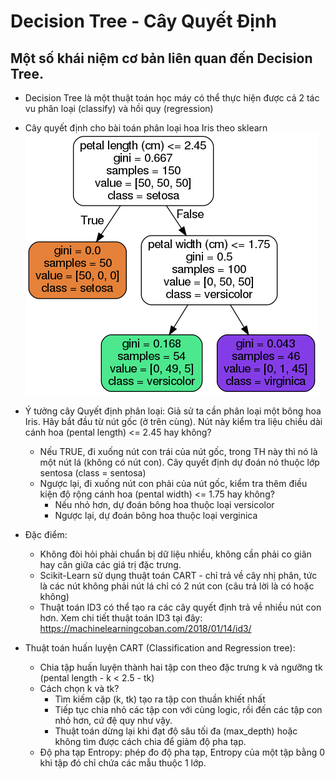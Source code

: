 # Decision Tree - Cây Quyết Định

## Một số khái niệm cơ bản liên quan đến Decision Tree.
- Decision Tree là một thuật toán học máy có thể thực hiện được cả 2 tác vu phân loại (classify) và hồi quy (regression)
- Cây quyết định cho bài toán phân loại hoa Iris theo sklearn
![Screenshot](Decision_Tree/iris_tree.png)
- Ý tưởng cây Quyết định phân loại:
    Giả sử ta cần phân loại một bông hoa Iris. Hãy bắt đầu từ nút gốc (ở trên cùng). Nút này kiểm tra liệu chiều dài cánh hoa (pental length) <= 2.45 hay không?
    - Nếu TRUE, đi xuống nút con trái của nút gốc, trong TH này thì nó là một nút lá (không có nút con). Cây quyết định dự đoán nó thuộc lớp sentosa (class = sentosa)
    - Ngược lại, đi xuống nút con phải của nút gốc, kiểm tra thêm điều kiện độ rộng cánh hoa (pental width) <= 1.75 hay không?
        + Nếu nhỏ hơn, dự đoán bông hoa thuộc loại versicolor
        + Ngược lại, dự đoán bông hoa thuộc loại verginica

- Đặc điểm: 
    - Không đòi hỏi phải chuẩn bị dữ liệu nhiều, không cần phải co giãn hay căn giữa các giá trị đặc trưng.
    - Scikit-Learn sử dụng thuật toán CART - chỉ trả về cây nhị phân, tức là các nút không phải nút lá chỉ có 2 nút con (câu trả lời là có hoặc không) 
    - Thuật toán ID3 có thể tạo ra các cây quyết định trả về nhiều nút con hơn. Xem chi tiết thuật toán ID3 tại đây: https://machinelearningcoban.com/2018/01/14/id3/

- Thuật toán huấn luyện CART (Classification and Regression tree):
    - Chia tập huấn luyện thành hai tập con theo đặc trưng k và ngưỡng tk (pental length - k < 2.5 - tk)
    - Cách chọn k và tk?
        + Tìm kiếm cặp (k, tk) tạo ra tập con thuần khiết nhất
        + Tiếp tục chia nhỏ các tập con với cùng logic, rồi đến các tập con nhỏ hơn, cứ đệ quy như vậy.
        + Thuật toán dừng lại khi đạt độ sâu tối đa (max_depth) hoặc không tìm được cách chia để giảm độ pha tạp. 
    - Độ pha tạp Entropy: phép đo độ pha tạp, Entropy của một tập bằng 0 khi tập đó chỉ chứa các mẫu thuộc 1 lớp. 